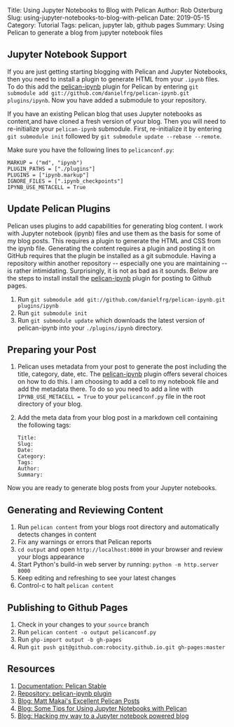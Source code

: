 Title: Using Jupyter Notebooks to Blog with Pelican
Author: Rob Osterburg
Slug: using-jupyter-notebooks-to-blog-with-pelican
Date: 2019-05-15
Category: Tutorial
Tags: pelican, jupyter lab, github pages
Summary: Using Pelican to generate a blog from jupyter notebook files

## Jupyter Notebook Support

If you are just getting starting blogging with Pelican and Jupyter Notebooks, then you need to install a plugin to generate HTML from your `.ipynb` files.  To do this add the [pelican-ipynb](https://github.com/danielfrg/pelican-ipynb) plugin for Pelican by entering `git submodule add git://github.com/danielfrg/pelican-ipynb.git plugins/ipynb`.  Now you have added a submodule to your repository.

If you have an existing Pelican blog that uses Jupyter notebooks as content,and have cloned a fresh version of your blog.  Then you will need to re-initialize your `pelican-ipynb` submodule.  First, re-initialize it by entering `git submodule init` followed by `git submodule update --rebase --remote`.  

Make sure you have the following lines to `pelicanconf.py`:

```# adding support for jupyter notebooks
MARKUP = ("md", "ipynb")
PLUGIN_PATHS = ["./plugins"]
PLUGINS = ["ipynb.markup"]
IGNORE_FILES = [".ipynb_checkpoints"]
IPYNB_USE_METACELL = True
```

## Update Pelican Plugins

Pelican uses plugins to add capabilities for generating blog content.  I work with Jupyter notebook (ipynb) files and use them as the basis for some of my blog posts.  This requires a plugin to generate the HTML and CSS from the ipynb file.  Generating the content requires a plugin and posting it on GitHub requires that the plugin be installed as a git submodule.  Having a repository within another repository -- especially one you are maintaining --  is rather intimidating.  Surprisingly, it is not as bad as it sounds.  Below are the steps to install install the [pelican-ipynb](https://github.com/danielfrg/pelican-ipynb) plugin for posting to Github pages.

1. Run `git submodule add git://github.com/danielfrg/pelican-ipynb.git plugins/ipynb`
2. Run `git submodule init`
3. Run `git submodule update` which downloads the latest version of pelican-ipynb into your `./plugins/ipynb` directory.

## Preparing your Post

1. Pelican uses metadata from your post to generate the post including the title, category, date, etc.  The [pelican-ipynb](https://github.com/danielfrg/pelican-ipynb) plugin offers several choices on how to do this.  I am choosing to add a cell to my notebook file and add the metadata there.  To do so you need to add a line with `IPYNB_USE_METACELL = True` to your `pelicanconf.py` file in the root directory of your blog.
2. Add the meta data from your blog post in a markdown cell containing the following tags:

    ```text
    Title:
    Slug:
    Date:
    Category:
    Tags:
    Author:
    Summary:
    ```

Now you are ready to generate blog posts from your Jupyter notebooks.

## Generating and Reviewing Content

1. Run `pelican content` from your blogs root directory and automatically detects changes in content
2. Fix any warnings or errors that Pelican reports  
3. `cd output` and open `http://localhost:8000` in your browser and review your blogs appearance
4. Start Python's build-in web server by running: `python -m http.server 8000`
5. Keep editing and refreshing to see your latest changes
6. Control-c to halt `pelican content`

## Publishing to Github Pages

1. Check in your changes to your `source` branch
2. Run `pelican content -o output pelicanconf.py`
3. Run `ghp-import output -b gh-pages`
4. Run `git push git@github.com:robocity.github.io.git gh-pages:master`

## Resources

1. [Documentation: Pelican Stable](https://docs.getpelican.com/en/stable/index.html)
2. [Repository: pelican-ipynb plugin]([pelican-ipynb](https://github.com/danielfrg/pelican-ipynb))
3. [Blog: Matt Makai's Excellent Pelican Posts](https://www.fullstackpython.com/pelican.html)
4. [Blog: Some Tips for Using Jupyter Notebooks with Pelican](https://pmbaumgartner.github.io/blog/jupyter-notebooks-for-pelican/)
5. [Blog: Hacking my way to a Jupyter notebook powered blog](https://nipunbatra.github.io/blog/2017/Jupyter-powered-blog.html)
